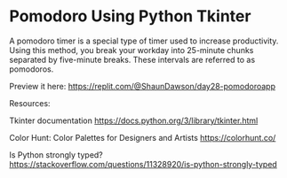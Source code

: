 # Pomodoro Using Python Tkinter
 
A pomodoro timer is a special type of timer used to increase productivity.  Using this method, you break your workday into 25-minute chunks separated by five-minute breaks. These intervals are referred to as pomodoros.

Preview it here: https://replit.com/@ShaunDawson/day28-pomodoroapp



Resources: 

Tkinter documentation
https://docs.python.org/3/library/tkinter.html

Color Hunt: Color Palettes for Designers and Artists
https://colorhunt.co/

Is Python strongly typed? 
https://stackoverflow.com/questions/11328920/is-python-strongly-typed